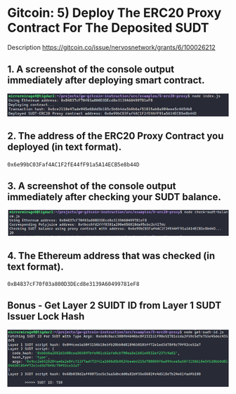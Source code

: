 # Gitcoin: 5) Deploy The ERC20 Proxy Contract For The Deposited SUDT
Description https://gitcoin.co/issue/nervosnetwork/grants/6/100026212


## 1. A screenshot of the console output immediately after deploying smart contract.
![Deploy ERC-20 ](https://github.com/mirrormirage0/nervos/blob/main/Hackathon-Task-5-DeployERC20Proxy/deploy-erc20.png?raw=true)

## 2. The address of the ERC20 Proxy Contract you deployed (in text format).
`0x6e99bC03Faf4AC1F2fE44fF91a5A14ECB5e8b44D`

## 3. A screenshot of the console output immediately after checking your SUDT balance.
![check-sudt-balance ](https://github.com/mirrormirage0/nervos/blob/main/Hackathon-Task-5-DeployERC20Proxy/check-sudt-balance.png?raw=true)

## 4. The Ethereum address that was checked (in text format).
`0xB4837cF70f03a800D3DEcd8e3139A60499781eF8`


## Bonus - Get Layer 2 SUIDT ID from Layer 1 SUDT Issuer Lock Hash
![bonus-get-sudt-id ](https://github.com/mirrormirage0/nervos/blob/main/Hackathon-Task-5-DeployERC20Proxy/bonus-get-sudt-id.png?raw=true)